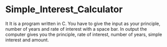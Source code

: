 # Simple_Interest_Calculator
It It is a program written in C. You have to give the input as your principle, number of years and rate of interest with a space bar. In output the computer gives you the principle, rate of interest, number of years, simple interest and amount.
